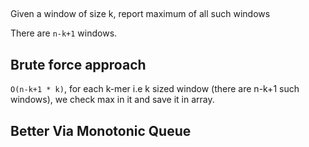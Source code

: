 
##

Given a window of size k, report maximum of all such windows

There are `n-k+1` windows.


## Brute force approach

`O(n-k+1 * k)`, for each k-mer i.e k sized window (there are n-k+1 such windows), we check max in it and save it in array.

## Better Via Monotonic Queue